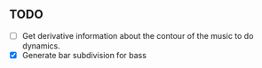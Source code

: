 ## TODO

- [ ] Get derivative information about the contour of the music to do dynamics.
- [x] Generate bar subdivision for bass
